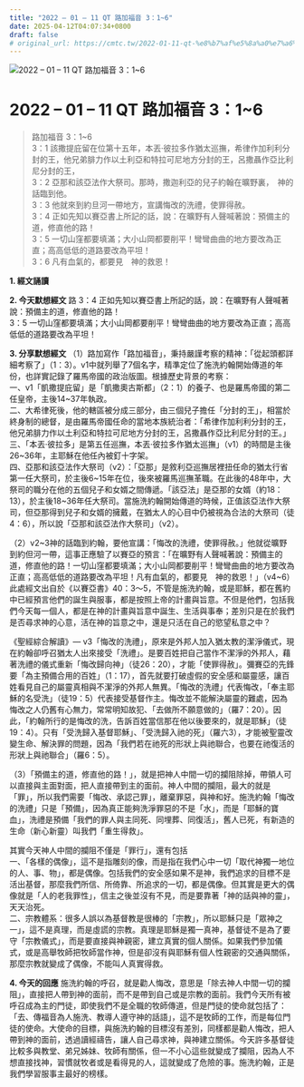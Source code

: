 ```yaml
---
title: "2022 – 01 – 11 QT 路加福音 3：1~6"
date: 2025-04-12T04:07:34+0800
draft: false
# original_url: https://cmtc.tw/2022-01-11-qt-%e8%b7%af%e5%8a%a0%e7%a6%8f%e9%9f%b3-3%ef%bc%9a16
---
```


![2022 – 01 – 11 QT 路加福音 3：1\~6](/images/qt.jpg   "2022 – 01 – 11 QT 路加福音 3：1\~6")

# 2022 – 01 – 11 QT 路加福音 3：1\~6

> 路加福音 3：1\~6  
> 3：1 該撒提庇留在位第十五年，本丟‧彼拉多作猶太巡撫，希律作加利利分封的王，他兄弟腓力作以土利亞和特拉可尼地方分封的王，呂撒聶作亞比利尼分封的王，  
> 3：2 亞那和該亞法作大祭司。那時，撒迦利亞的兒子約翰在曠野裏，　神的話臨到他。  
> 3：3 他就來到約旦河一帶地方，宣講悔改的洗禮，使罪得赦。  
> 3：4 正如先知以賽亞書上所記的話，說：在曠野有人聲喊著說：預備主的道，修直他的路！  
> 3：5 一切山窪都要填滿；大小山岡都要削平！彎彎曲曲的地方要改為正直；高高低低的道路要改為平坦！  
> 3：6 凡有血氣的，都要見　神的救恩！

**1. 經文誦讀**

**2.  今天默想經文**
路 3：4 正如先知以賽亞書上所記的話，說：在曠野有人聲喊著說：預備主的道，修直他的路！  
3：5 一切山窪都要填滿；大小山岡都要削平！彎彎曲曲的地方要改為正直；高高低低的道路要改為平坦！

**3. 分享默想經文**
（1）路加寫作「路加福音」，秉持嚴謹考察的精神：「從起頭都詳細考察了」（1：3）。v1中就列舉了7個名字，精準定位了施洗約翰開始傳道的年份，也詳實記錄了羅馬帝國的政治版圖。根據歷史背景的考察：  
一、v1「凱撒提庇留」是「凱撒奧古斯都」（2：1）的養子、也是羅馬帝國的第二任皇帝，主後14\~37年執政。  
二、大希律死後，他的轄區被分成三部分，由三個兒子擔任「分封的王」，相當於終身制的總督，是由羅馬帝國任命的當地本族統治者：「希律作加利利分封的王，他兄弟腓力作以土利亞和特拉可尼地方分封的王，呂撒聶作亞比利尼分封的王。」  
三、「本丟·彼拉多」是第五任巡撫，本丟·彼拉多作猶太巡撫」（v1）的時間是主後26\~36年，主耶穌在他任內被釘十字架。  
四、亞那和該亞法作大祭司（v2）：「亞那」是敘利亞巡撫居裡扭任命的猶太行省第一任大祭司，於主後6\~15年在位，後來被羅馬巡撫革職。在此後的48年中，大祭司的職分在他的五個兒子和女婿之間傳遞。「該亞法」是亞那的女婿（約18：13），於主後18\~36年任大祭司。當施洗約翰開始傳道的時候，正值該亞法作大祭司，但亞那得到兒子和女婿的擁戴，在猶太人的心目中仍被視為合法的大祭司（徒4：6），所以說「亞那和該亞法作大祭司」（v2）。

（2）v2\~3神的話臨到約翰，要他宣講：「悔改的洗禮，使罪得赦。」他就從曠野到約但河一帶，這事正應驗了以賽亞的預言：「在曠野有人聲喊著說：預備主的道，修直他的路！一切山窪都要填滿；大小山岡都要削平！彎彎曲曲的地方要改為正直；高高低低的道路要改為平坦！凡有血氣的，都要見　神的救恩！」（v4\~6）此處經文出自於《以賽亞書》40：3～5，不管是施洗約翰，或是耶穌，都在舊約中已經預言他們的誕生與服事，都是按照上帝的計畫與旨意。不但是他們，包括我們今天每一個人，都是在神的計畫與旨意中誕生、生活與事奉；差別只是在於我們是否尋求神的心意，活在神的旨意之中，還是只活在自己的慾望私意之中？

《聖經綜合解讀》— v3「悔改的洗禮」，原來是外邦人加入猶太教的潔淨儀式，現在約翰卻呼召猶太人出來接受「洗禮」。是要百姓把自己當作不潔淨的外邦人，藉著洗禮的儀式重新「悔改歸向神」（徒26：20），才能「使罪得赦」。彌賽亞的先鋒要「為主預備合用的百姓」（1：17），首先就要打破虛假的安全感和屬靈感，讓百姓看見自己的屬靈真相與不潔淨的外邦人無異。「悔改的洗禮」代表悔改，「奉主耶穌的名受洗」（徒19：5）代表接受基督作主。悔改並不能解決屬靈的難處，因為悔改之人仍舊有心無力，常常明知故犯、「去做所不願意做的」（羅7：20）。因此，「約翰所行的是悔改的洗，告訴百姓當信那在他以後要來的，就是耶穌」（徒19：4）。只有「受洗歸入基督耶穌」、「受洗歸入祂的死」（羅六3），才能被聖靈改變生命、解決罪的問題，因為「我們若在祂死的形狀上與祂聯合，也要在祂復活的形狀上與祂聯合」（羅6：5）。

（3）「預備主的道，修直他的路！」，就是把神人中間一切的攔阻除掉，帶領人可以直接與主面對面，把人直接帶到主的面前。神人中間的攔阻，最大的就是「罪」，所以我們需要「悔改、承認己罪」，離棄罪惡，與神和好。施洗約翰「悔改的洗禮」只是「預備」，因為真正能夠洗淨罪惡的不是「水」，而是「耶穌的寶血」，洗禮是預備「我們的罪人與主同死、同埋葬、同復活」，舊人已死，有新造的生命（新心新靈）叫我們「重生得救」。

其實今天神人中間的攔阻不僅是「罪行」，還有包括  
一、「各樣的偶像」，這不是指雕刻的像，而是指在我們心中一切「取代神獨一地位的人、事、物」，都是偶像。包括我們的安全感如果不是神，我們追求的目標不是活出基督，那麼我們所信、所倚靠、所追求的一切，都是偶像。但其實是更大的偶像就是「人的老我罪性」，信主之後並沒有不見，而是要靠著「神的話與神的靈」，天天治死。  
二、宗教體系：很多人誤以為基督教是很棒的「宗教」，所以耶穌只是「眾神之一」，這不是真理，而是虛謊的宗教。真理是耶穌是獨一真神，基督徒不是為了要守「宗教儀式」，而是要直接與神親密，建立真實的個人關係。如果我們參加儀式，或是高舉牧師把牧師當作神，但是卻沒有與耶穌有個人性親密的交通與關係，那麼宗教就變成了偶像，不能叫人真實得救。

**4. 今天的回應**
施洗約翰的呼召，就是勸人悔改，意思是「除去神人中間一切的攔阻」，直接把人帶到神的面前，而不是帶到自己或是宗教的面前。我們今天所有被呼召成為主的門徒，即使我們不是全職的牧師傳道，但是門徒的使命就包括了：「去、傳福音為人施洗、教導人遵守神的話語」，這不是牧師的工作，而是每位門徒的使命。大使命的目標，與施洗約翰的目標沒有差別，同樣都是勸人悔改，把人帶到神的面前，透過讀經禱告，讓人自己尋求神，與神建立關係。今天許多基督徒比較多與教堂、弟兄姊妹、牧師有關係，但一不小心這些就變成了攔阻，因為人不想直接找神，習慣就牧者或是看得見的人，這就變成了危險的事。施洗約翰，正是我們學習服事主最好的榜樣。
